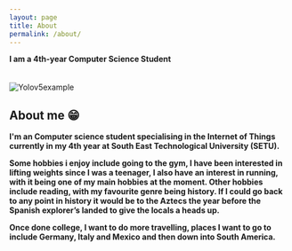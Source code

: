 ```yaml
---
layout: page
title: About
permalink: /about/
---
```


**I am a 4th-year Computer Science Student** 
<br>
<be>
       <br>     
            ![Yolov5example](https://github.com/dlaw4608/dlaw4608/assets/91201621/4e40eb22-e080-46a0-8333-9284d0d2864e)


<be>
  
  ## About me &#128513;
  <p>
  <b>
  I'm an Computer science student specialising in the Internet of Things currently in my 4th year at South East Technological 
  University (SETU).
  <p>
  <b>
  Some hobbies i enjoy include going to the gym, I have been interested in lifting weights since I was a teenager, I also have an interest in running, with it being one of my main hobbies at the moment. Other hobbies include reading, with my favourite genre being history. If I could go back to any point in history it would be to the Aztecs the year before  the Spanish explorer’s landed to give the locals a heads up. 
  <p>
  <b>
  Once done college, I want to do more travelling, places I want to go to include Germany, Italy and Mexico and then down into South America.




